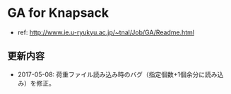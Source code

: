 # GA for Knapsack
- ref: http://www.ie.u-ryukyu.ac.jp/~tnal/Job/GA/Readme.html

## 更新内容
- 2017-05-08: 荷重ファイル読み込み時のバグ（指定個数+1個余分に読み込み）を修正。
